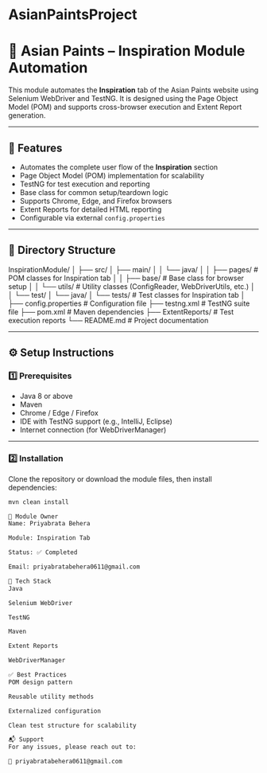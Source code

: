 # AsianPaintsProject
# 🎨 Asian Paints – Inspiration Module Automation

This module automates the **Inspiration** tab of the Asian Paints website using Selenium WebDriver and TestNG. It is designed using the Page Object Model (POM) and supports cross-browser execution and Extent Report generation.

---

## 🔧 Features

- Automates the complete user flow of the **Inspiration** section
- Page Object Model (POM) implementation for scalability
- TestNG for test execution and reporting
- Base class for common setup/teardown logic
- Supports Chrome, Edge, and Firefox browsers
- Extent Reports for detailed HTML reporting
- Configurable via external `config.properties`

---

## 📂 Directory Structure

InspirationModule/
│
├── src/
│ ├── main/
│ │ └── java/
│ │ ├── pages/ # POM classes for Inspiration tab
│ │ ├── base/ # Base class for browser setup
│ │ └── utils/ # Utility classes (ConfigReader, WebDriverUtils, etc.)
│
│ └── test/
│ └── java/
│ └── tests/ # Test classes for Inspiration tab
│
├── config.properties # Configuration file
├── testng.xml # TestNG suite file
├── pom.xml # Maven dependencies
├── ExtentReports/ # Test execution reports
└── README.md # Project documentation


---

## ⚙️ Setup Instructions

### 1️⃣ Prerequisites

- Java 8 or above
- Maven
- Chrome / Edge / Firefox
- IDE with TestNG support (e.g., IntelliJ, Eclipse)
- Internet connection (for WebDriverManager)

---

### 2️⃣ Installation

Clone the repository or download the module files, then install dependencies:

```bash
mvn clean install

👤 Module Owner
Name: Priyabrata Behera

Module: Inspiration Tab

Status: ✅ Completed

Email: priyabratabehera0611@gmail.com

🧰 Tech Stack
Java

Selenium WebDriver

TestNG

Maven

Extent Reports

WebDriverManager

✅ Best Practices
POM design pattern

Reusable utility methods

Externalized configuration

Clean test structure for scalability

📬 Support
For any issues, please reach out to:

📧 priyabratabehera0611@gmail.com
